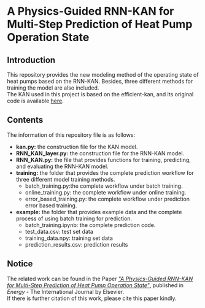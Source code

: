 # A Physics-Guided RNN-KAN for Multi-Step Prediction of Heat Pump Operation State
## Introduction
This repository provides the new modeling method of the operating state of heat pumps based on the RNN-KAN. Besides, three different methods for training the model are also included.  
The KAN used in this project is based on the efficient-kan, and its original code is available [here](https://github.com/Blealtan/efficient-kan?tab=readme-ov-file).
## Contents
The information of this repository file is as follows:
* __kan.py:__
the construction file for the KAN model.
* __RNN_KAN_layer.py:__
the construction file for the RNN-KAN model.
* __RNN_KAN.py:__
the file that provides functions for training, predicting, and evaluating the RNN-KAN model.
* __training:__
the folder that provides the complete prediction workflow for three different model training methods.
    * batch_training.py:the complete workflow under batch training.
    * online_training.py: the complete workflow under online training.
    * error_based_training.py: the complete workflow under prediction error based training.
* __example:__
the folder that provides example data and the complete process of using batch training for prediction.
    * batch_training.ipynb: the complete prediction code.
    * test_data.csv: test set data
    * training_data.npy: training set data
    * prediction_results.csv: prediction results

## Notice
The related work can be found in the Paper [*"A Physics-Guided RNN-KAN for Multi-Step Prediction of Heat Pump Operation State"*](), published in *Energy* - The International Journal by Elsevier.  
If there is further citation of this work, please cite this paper kindly.